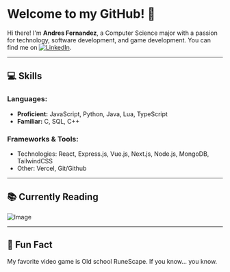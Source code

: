 # Welcome to my GitHub! 🚀

Hi there! I'm **Andres Fernandez**, a Computer Science major with a passion for technology, software development, and game development. You can find me on [![LinkedIn](https://raw.githubusercontent.com/MartinHeinz/MartinHeinz/master/linkedin-3-16.png)](https://www.linkedin.com/in/andresdfernandez/).


---

## 💻 Skills

### Languages:
- **Proficient:** JavaScript, Python, Java, Lua, TypeScript
- **Familiar:** C, SQL, C++

### Frameworks & Tools:
- Technologies: React, Express.js, Vue.js, Next.js, Node.js, MongoDB, TailwindCSS
- Other: Vercel, Git/Github
  
---

## 📚 Currently Reading
![Image](https://github.com/user-attachments/assets/c0191fa1-bc58-4889-87d5-cde323d943c8)


---

## 📝 Fun Fact
My favorite video game is Old school RuneScape. If you know... you know.


